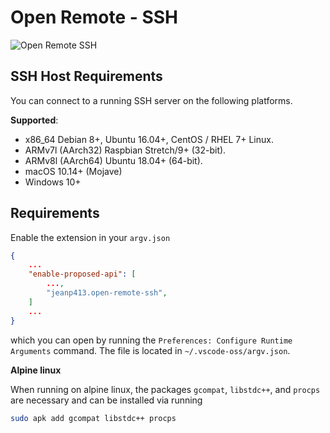 # Open Remote - SSH

![Open Remote SSH](https://raw.githubusercontent.com/jeanp413/open-remote-ssh/master/docs/images/open-remote-ssh.gif)

## SSH Host Requirements
You can connect to a running SSH server on the following platforms.

**Supported**:

- x86_64 Debian 8+, Ubuntu 16.04+, CentOS / RHEL 7+ Linux.
- ARMv7l (AArch32) Raspbian Stretch/9+ (32-bit).
- ARMv8l (AArch64) Ubuntu 18.04+ (64-bit).
- macOS 10.14+ (Mojave)
- Windows 10+

## Requirements

Enable the extension in your `argv.json`

```json
{
    ...
    "enable-proposed-api": [
        ...,
        "jeanp413.open-remote-ssh",
    ]
    ...
}
```
which you can open by running the `Preferences: Configure Runtime Arguments` command.
The file is located in `~/.vscode-oss/argv.json`.

**Alpine linux**

When running on alpine linux, the packages `gcompat`, `libstdc++`, and  `procps` are necessary and can be installed via
running
```bash
sudo apk add gcompat libstdc++ procps
```
